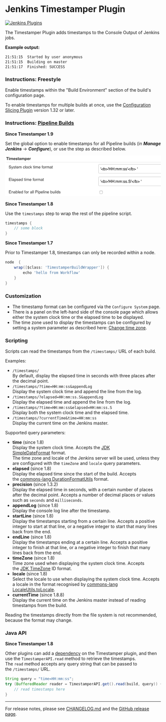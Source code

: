 # Jenkins Timestamper Plugin

[![Jenkins Plugins](https://img.shields.io/jenkins/plugin/v/timestamper)](https://plugins.jenkins.io/timestamper)

The Timestamper Plugin adds timestamps to the Console Output of Jenkins jobs.

**Example output:**

```
21:51:15  Started by user anonymous
21:51:15  Building on master
21:51:17  Finished: SUCCESS
```

### Instructions: Freestyle

Enable timestamps within the "Build Environment" section of the build's configuration page.

To enable timestamps for multiple builds at once, use the [Configuration Slicing Plugin](https://wiki.jenkins.io/display/JENKINS/Configuration+Slicing+Plugin) version 1.32 or later.

### Instructions: [Pipeline Builds](https://wiki.jenkins-ci.org/display/JENKINS/Pipeline+Plugin)

**Since Timestamper 1.9**

Set the global option to enable timestamps for all Pipeline builds (in _**Manage Jenkins**_ → _**Configure**_), or use the step as described below.

![](docs/images/allBuilds.png)

**Since Timestamper 1.8**

Use the `timestamps` step to wrap the rest of the pipeline script.

```groovy
timestamps {
    // some block
}
```

**Since Timestamper 1.7**

Prior to Timestamper 1.8, timestamps can only be recorded within a node.

```groovy
node  {
    wrap([$class: 'TimestamperBuildWrapper']) {
        echo 'hello from Workflow'
    }
}
```

### Customization

-   The timestamp format can be configured via the `Configure System` page.
-   There is a panel on the left-hand side of the console page which allows either the system clock time or the elapsed time to be displayed.
-   The time zone used to display the timestamps can be configured by setting a system parameter as described here: [Change time zone](https://wiki.jenkins.io/display/JENKINS/Change+time+zone).

### Scripting

Scripts can read the timestamps from the `/timestamps/` URL of each build.

Examples:

-   `/timestamps/`\
    By default, display the elapsed time in seconds with three places after the decimal point.
-   `/timestamps/?time=HH:mm:ss&appendLog`\
    Display the system clock time and append the line from the log.
-   `/timestamps/?elapsed=HH:mm:ss.S&appendLog`\
    Display the elapsed time and append the line from the log.
-   `/timestamps/?time=HH:mm:ss&elapsed=HH:mm:ss.S`\
    Display both the system clock time and the elapsed time.
-   `/timestamps/?currentTime&time=HH:mm:ss`\
    Display the current time on the Jenkins master.

Supported query parameters:

-   **time** (since 1.8)\
    Display the system clock time. Accepts the [JDK SimpleDateFormat](http://docs.oracle.com/javase/6/docs/api/java/text/SimpleDateFormat.html) format.\
    The time zone and locale of the Jenkins server will be used, unless they are configured with the `timeZone` and `locale` query parameters.
-   **elapsed** (since 1.8)\
    Display the elapsed time since the start of the build. Accepts the [commons-lang DurationFormatUtils](https://commons.apache.org/proper/commons-lang/javadocs/api-2.6/org/apache/commons/lang/time/DurationFormatUtils.html) format.
-   **precision** (since 1.3.2)\
    Display the elapsed time in seconds, with a certain number of places after the decimal point. Accepts a number of decimal places or values such as `seconds` and `milliseconds`.
-   **appendLog** (since 1.8)\
    Display the console log line after the timestamp.
-   **startLine** (since 1.8)\
    Display the timestamps starting from a certain line. Accepts a positive integer to start at that line, or a negative integer to start that many lines back from the end.
-   **endLine** (since 1.8)\
    Display the timestamps ending at a certain line. Accepts a positive integer to finish at that line, or a negative integer to finish that many lines back from the end.
-   **timeZone** (since 1.8)\
    Time zone used when displaying the system clock time. Accepts the [JDK TimeZone](http://docs.oracle.com/javase/6/docs/api/java/util/TimeZone.html) ID format.
-   **locale** (since 1.8)\
    Select the locale to use when displaying the system clock time. Accepts a locale in the format recognised by [commons-lang LocaleUtils.toLocale](https://commons.apache.org/proper/commons-lang/javadocs/api-2.6/org/apache/commons/lang/LocaleUtils.html#toLocale(java.lang.String)).
-   **currentTime** (since 1.8.8)\
    Display the current time on the Jenkins master instead of reading timestamps from the build.

Reading the timestamps directly from the file system is not recommended, because the format may change.

### Java API

**Since Timestamper 1.8**

Other plugins can add a [dependency](https://wiki.jenkins-ci.org/display/JENKINS/Dependencies+among+plugins) on the Timestamper plugin, and then use the `TimestamperAPI.read` method to retrieve the timestamps.\
The `read` method accepts any query string that can be passed to the `/timestamps/` URL.

```java
String query = "time=HH:mm:ss";
try (BufferedReader reader = TimestamperAPI.get().read(build, query)) {
    // read timestamps here
}
```
---
For release notes, please see [CHANGELOG.md](CHANGELOG.md) and the [GitHub release page](https://github.com/jenkinsci/timestamper-plugin/releases).
